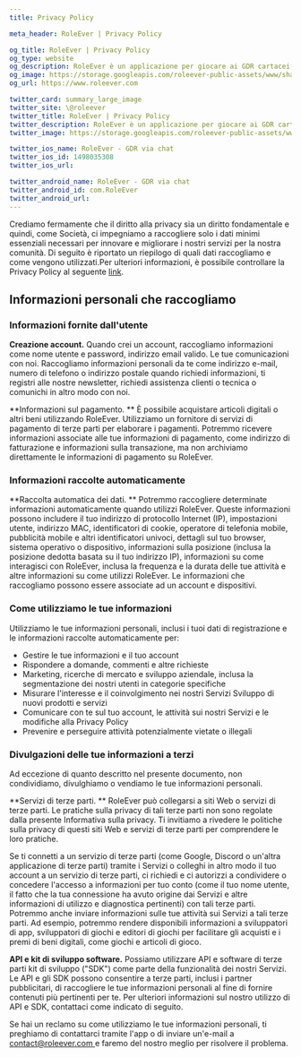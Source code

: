 ```yaml
---
title: Privacy Policy

meta_header: RoleEver | Privacy Policy

og_title: RoleEver | Privacy Policy
og_type: website
og_description: RoleEver è un applicazione per giocare ai GDR cartacei via chat dal tuo smartphone. Tutti i strumenti necessari sono disponibili per te, dalla chat di gioco, schede personaggio, tiri di dado, integrazioni di Dungeons&Dragons 5e, sistemi personalizzati e molto altro. RoleEver è disponibile su iOS e Android!
og_image: https://storage.googleapis.com/roleever-public-assets/www/share.jpg
og_url: https://www.roleever.com

twitter_card: summary_large_image
twitter_site: \@roleever
twitter_title: RoleEver | Privacy Policy
twitter_description: RoleEver è un applicazione per giocare ai GDR cartacei via chat dal tuo smartphone. Tutti i strumenti necessari sono disponibili per te, dalla chat di gioco, schede personaggio, tiri di dado, integrazioni di Dungeons&Dragons 5e, sistemi personalizzati e molto altro. RoleEver è disponibile su iOS e Android!
twitter_image: https://storage.googleapis.com/roleever-public-assets/www/share.jpg

twitter_ios_name: RoleEver - GDR via chat
twitter_ios_id: 1498035308
twitter_ios_url:

twitter_android_name: RoleEver - GDR via chat
twitter_android_id: com.RoleEver
twitter_android_url:
---
```


Crediamo fermamente che il diritto alla privacy sia un diritto fondamentale e quindi, come Società, ci impegniamo a raccogliere solo i dati minimi essenziali necessari per innovare e migliorare i nostri servizi per la nostra comunità. Di seguito è riportato un riepilogo di quali dati raccogliamo e come vengono utilizzati.Per ulteriori informazioni, è possibile controllare la Privacy Policy al seguente [link](https://www.iubenda.com/privacy-policy/32378511/full-legal).

## Informazioni personali che raccogliamo

### Informazioni fornite dall'utente

**Creazione account.** Quando crei un account, raccogliamo informazioni come nome utente e password, indirizzo email valido. Le tue comunicazioni con noi. Raccogliamo informazioni personali da te come indirizzo e-mail, numero di telefono o indirizzo postale quando richiedi informazioni, ti registri alle nostre newsletter, richiedi assistenza clienti o tecnica o comunichi in altro modo con noi.

**Informazioni sul pagamento. ** È possibile acquistare articoli digitali o altri beni utilizzando RoleEver. Utilizziamo un fornitore di servizi di pagamento di terze parti per elaborare i pagamenti. Potremmo ricevere informazioni associate alle tue informazioni di pagamento, come indirizzo di fatturazione e informazioni sulla transazione, ma non archiviamo direttamente le informazioni di pagamento su RoleEver.

### Informazioni raccolte automaticamente

**Raccolta automatica dei dati. ** Potremmo raccogliere determinate informazioni automaticamente quando utilizzi RoleEver. Queste informazioni possono includere il tuo indirizzo di protocollo Internet (IP), impostazioni utente, indirizzo MAC, identificatori di cookie, operatore di telefonia mobile, pubblicità mobile e altri identificatori univoci, dettagli sul tuo browser, sistema operativo o dispositivo, informazioni sulla posizione (inclusa la posizione dedotta basata su il tuo indirizzo IP), informazioni su come interagisci con RoleEver, inclusa la frequenza e la durata delle tue attività e altre informazioni su come utilizzi RoleEver. Le informazioni che raccogliamo possono essere associate ad un account e dispositivi.

### Come utilizziamo le tue informazioni

Utilizziamo le tue informazioni personali, inclusi i tuoi dati di registrazione e le informazioni raccolte automaticamente per:

- Gestire le tue informazioni e il tuo account
- Rispondere a domande, commenti e altre richieste
- Marketing, ricerche di mercato e sviluppo aziendale, inclusa la segmentazione dei nostri utenti in categorie specifiche
- Misurare l'interesse e il coinvolgimento nei nostri Servizi Sviluppo di nuovi prodotti e servizi
- Comunicare con te sul tuo account, le attività sui nostri Servizi e le modifiche alla Privacy Policy
- Prevenire e perseguire attività potenzialmente vietate o illegali

### Divulgazioni delle tue informazioni a terzi

Ad eccezione di quanto descritto nel presente documento, non condividiamo, divulghiamo o vendiamo le tue informazioni personali.

**Servizi di terze parti. ** RoleEver può collegarsi a siti Web o servizi di terze parti. Le pratiche sulla privacy di tali terze parti non sono regolate dalla presente Informativa sulla privacy. Ti invitiamo a rivedere le politiche sulla privacy di questi siti Web e servizi di terze parti per comprendere le loro pratiche.

Se ti connetti a un servizio di terze parti (come Google, Discord o un'altra applicazione di terze parti) tramite i Servizi o colleghi in altro modo il tuo account a un servizio di terze parti, ci richiedi e ci autorizzi a condividere o concedere l'accesso a informazioni per tuo conto (come il tuo nome utente, il fatto che la tua connessione ha avuto origine dai Servizi e altre informazioni di utilizzo e diagnostica pertinenti) con tali terze parti. Potremmo anche inviare informazioni sulle tue attività sui Servizi a tali terze parti. Ad esempio, potremmo rendere disponibili informazioni a sviluppatori di app, sviluppatori di giochi e editori di giochi per facilitare gli acquisti e i premi di beni digitali, come giochi e articoli di gioco.

**API e kit di sviluppo software.** Possiamo utilizzare API e software di terze parti kit di sviluppo ("SDK") come parte della funzionalità dei nostri Servizi. Le API e gli SDK possono consentire a terze parti, inclusi i partner pubblicitari, di raccogliere le tue informazioni personali al fine di fornire contenuti più pertinenti per te. Per ulteriori informazioni sul nostro utilizzo di API e SDK, contattaci come indicato di seguito.

Se hai un reclamo su come utilizziamo le tue informazioni personali, ti preghiamo di contattarci tramite l'app o di inviare un'e-mail a [contact@roleever.com ](mailto:contact@roleever.com) e faremo del nostro meglio per risolvere il problema.
